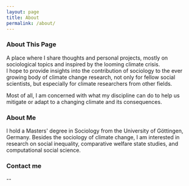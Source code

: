 ```yaml
---
layout: page
title: About
permalink: /about/
---
```


### About This Page
A place where I share thoughts and personal projects, mostly on sociological topics and inspired by the looming climate crisis.  
I hope to provide insights into the contribution of sociology to the ever growing body of climate change research, not only for fellow social scientists, but especially for climate researchers from other fields.

Most of all, I am concerned with what my discipline can do to help us mitigate or adapt to a changing climate and its consequences.

### About Me
I hold a Masters' degree in Sociology from the University of Göttingen, Germany. Besides the sociology of climate change, I am interested in research on social inequality, comparative welfare state studies, and computational social science.

### Contact me
--
<!-- [email@domain.com](mailto:email@domain.com) -->
